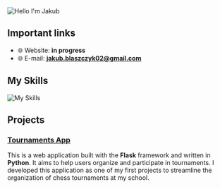 <img alt="Hello I'm Jakub" align="center" src="https://readme-typing-svg.demolab.com?font=Fira+Code&size=19&pause=5000&color=3e3c73&center=false&vCenter=true&width=435&lines=Cześć jestem Jakub!">

## Important links

- 🌐 Website: **in progress**
- 🌐 E-mail: **jakub.blaszczyk02@gmail.com**

## My Skills

![My Skills](https://skillicons.dev/icons?i=github,css,html,react,js)

## Projects

### [Tournaments App](https://github.com/szefxyz/TournamentsApp)
This is a web application built with the **Flask** framework and written in **Python**. It aims to help users organize and participate in tournaments. I developed this application as one of my first projects to streamline the organization of chess tournaments at my school.
